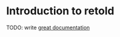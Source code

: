 # Introduction to retold

TODO: write [great documentation](http://jacobian.org/writing/what-to-write/)
